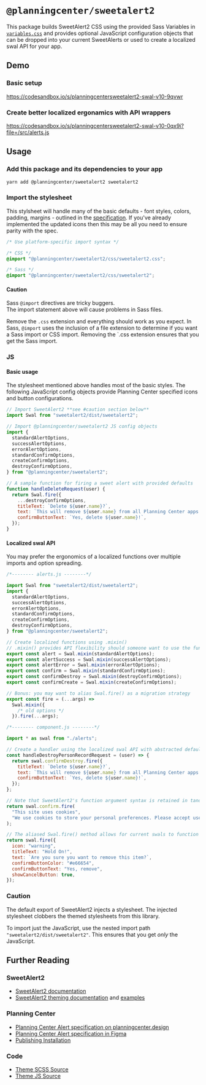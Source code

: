 # `@planningcenter/sweetalert2`

This package builds SweetAlert2 CSS using the provided Sass Variables in [`variables.css`](https://github.com/sweetalert2/sweetalert2/blob/master/src/variables.scss) and provides optional JavaScript configuration objects that can be dropped into your current SweetAlerts or used to create a localized swal API for your app.

## Demo

### Basic setup

https://codesandbox.io/s/planningcentersweetalert2-swal-v10-9qvwr

### Create better localized ergonamics with API wrappers

https://codesandbox.io/s/planningcentersweetalert2-swal-v10-0qx9i?file=/src/alerts.js

## Usage

### Add this package and its dependencies to your app

```bash
yarn add @planningcenter/sweetalert2 sweetalert2
```

### Import the stylesheet

This stylsheet will handle many of the basic defaults - font styles, colors, padding, margins - outlined in the [specification](https://planningcenter.design/alerts). If you've already implemented the updated icons then this may be all you need to ensure parity with the spec.

```css
/* Use platform-specific import syntax */

/* CSS */
@import "@planningcenter/sweetalert2/css/sweetalert2.css";

/* Sass */
@import "@planningcenter/sweetalert2/css/sweetalert2";
```

#### Caution

Sass `@import` directives are tricky buggers.  
The import statement above will cause problems in Sass files.

Remove the `.css` extension and everything should work as you expect. In Sass, `@import` uses the inclusion of a file extension to determine if you want a Sass import or CSS import. Removing the `.css extension ensures that you get the Sass import.

### JS

#### Basic usage

The stylesheet mentioned above handles most of the basic styles. The following JavaScript config objects provide Planning Center specified icons and button configurations.

```js
// Import SweetAlert2 **see #caution section below**
import Swal from "sweetalert2/dist/sweetalert2";

// Import @planningcenter/sweetalert2 JS config objects
import {
  standardAlertOptions,
  successAlertOptions,
  errorAlertOptions,
  standardConfirmOptions,
  createConfirmOptions,
  destroyConfirmOptions,
} from "@planningcenter/sweetalert2";

// A sample function for firing a sweet alert with provided defaults
function handleDeleteRequest(user) {
  return Swal.fire({
    ...destroyConfirmOptions,
    titleText: `Delete ${user.name}?`,
    text: `This will remove ${user.name} from all Planning Center apps. Their activity will be lost. You cannot un-delete ${user.name}.`,
    confirmButtonText: `Yes, delete ${user.name}!`,
  });
}
```

#### Localized swal API

You may prefer the ergonomics of a localized functions over multiple imports and option spreading.

```js
/*-------- alerts.js --------*/

import Swal from "sweetalert2/dist/sweetalert2";
import {
  standardAlertOptions,
  successAlertOptions,
  errorAlertOptions,
  standardConfirmOptions,
  createConfirmOptions,
  destroyConfirmOptions,
} from "@planningcenter/sweetalert2";

// Create localized functions using .mixin()
// .mixin() provides API flexibility should someone want to use the function argument syntax
export const alert = Swal.mixin(standardAlertOptions);
export const alertSuccess = Swal.mixin(successAlertOptions);
export const alertError = Swal.mixin(errorAlertOptions);
export const confirm = Swal.mixin(standardConfirmOptions);
export const confirmDestroy = Swal.mixin(destroyConfirmOptions);
export const confirmCreate = Swal.mixin(createConfirmOptions);

// Bonus: you may want to alias Swal.fire() as a migration strategy
export const fire = (...args) =>
  Swal.mixin({
    /* old options */
  }).fire(...args);
```

```js
/*-------- component.js --------*/

import * as swal from "./alerts";

// Create a handler using the localized swal API with abstracted defaults
const handleDestroyPersonRecordRequest = (user) => {
  return swal.confirmDestroy.fire({
    titleText: `Delete ${user.name}?`,
    text: `This will remove ${user.name} from all Planning Center apps. Their activity will be lost. You cannot un-delete ${user.name}.`,
    confirmButtonText: `Yes, delete ${user.name}!`,
  });
};

// Note that SweetAlert2's function argument syntax is retained in tandem with the configuration options. Thanks .mixin()
return swal.confirm.fire(
  "This site uses cookies",
  "We use cookies to store your personal preferences. Please accept use of cookies for optimal performance."
);

// The aliased Swal.fire() method allows for current swals to function normally during migration while consuming the provided stylesheet
return swal.fire({
  icon: "warning",
  titleText: "Hold On!",
  text: `Are you sure you want to remove this item?`,
  confirmButtonColor: "#e66654",
  confirmButtonText: "Yes, remove",
  showCancelButton: true,
});
```

### Caution

The default export of SweetAlert2 injects a stylesheet. The injected stylesheet clobbers the themed stylesheets from this library.

To import just the JavaScript, use the nested import path `"sweetalert2/dist/sweetalert2"`. This ensures that you get _only_ the JavaScript.

## Further Reading

### SweetAlert2

- [SweetAlert2 documentation](https://sweetalert2.github.io)
- [SweetAlert2 theming documentation](https://sweetalert2.github.io/#themes) and [examples](https://github.com/sweetalert2/sweetalert2-themes)

### Planning Center

- [Planning Center Alert specification on planningcenter.design](https://planningcenter.design/alerts)
- [Planning Center Alert specification in Figma](https://www.figma.com/file/V8Ajrhr3jwzatZvkpqNKaK/Alerts?node-id=0%3A1)
- [Publishing Installation](https://github.com/ministrycentered/publishing/pull/568)

### Code

- [Theme SCSS Source](./src/sweetalert2.scss)
- [Theme JS Source](./src/sweetalert2.js)
